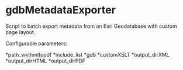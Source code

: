 # gdbMetadataExporter
Script to batch export metadata from an Esri Geodatabase with custom page layout.

Configurable parameters:

*path_wkthmltopdf
*include_list
*gdb
*customXSLT
*output_dirXML
*output_dirHTML
*output_dirPDF

